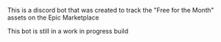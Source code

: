 This is a discord bot that was created to track the "Free for the Month" assets on the Epic Marketplace

This bot is still in a work in progress build
